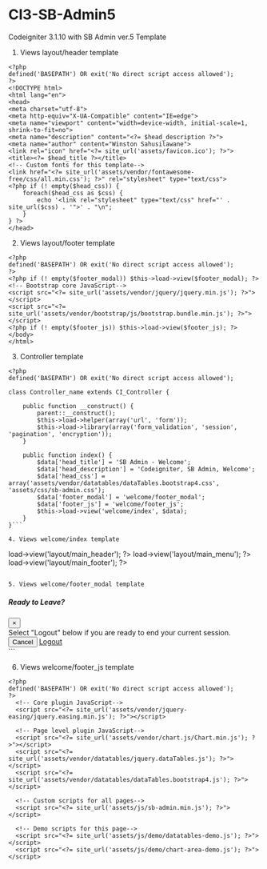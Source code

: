 # CI3-SB-Admin5
Codeigniter 3.1.10 with SB Admin ver.5 Template

1. Views layout/header template
```
<?php
defined('BASEPATH') OR exit('No direct script access allowed');
?>
<!DOCTYPE html>
<html lang="en">
<head>
<meta charset="utf-8">
<meta http-equiv="X-UA-Compatible" content="IE=edge">
<meta name="viewport" content="width=device-width, initial-scale=1, shrink-to-fit=no">
<meta name="description" content="<?= $head_description ?>">
<meta name="author" content="Winston Sahusilawane">
<link rel="icon" href="<?= site_url('assets/favicon.ico'); ?>">
<title><?= $head_title ?></title>
<!-- Custom fonts for this template-->
<link href="<?= site_url('assets/vendor/fontawesome-free/css/all.min.css'); ?>" rel="stylesheet" type="text/css">
<?php if (! empty($head_css)) {
	foreach($head_css as $css) {
		echo '<link rel="stylesheet" type="text/css" href="' . site_url($css) . '">' . "\n";
	}
} ?>
</head>
```

2. Views layout/footer template
```
<?php
defined('BASEPATH') OR exit('No direct script access allowed');
?>
<?php if (! empty($footer_modal)) $this->load->view($footer_modal); ?>
<!-- Bootstrap core JavaScript-->
<script src="<?= site_url('assets/vendor/jquery/jquery.min.js'); ?>"></script>
<script src="<?= site_url('assets/vendor/bootstrap/js/bootstrap.bundle.min.js'); ?>"></script>
<?php if (! empty($footer_js)) $this->load->view($footer_js); ?>
</body>
</html>
```

3. Controller template
```
<?php
defined('BASEPATH') OR exit('No direct script access allowed');

class Controller_name extends CI_Controller {

	public function __construct() {
		parent::__construct();
		$this->load->helper(array('url', 'form'));
		$this->load->library(array('form_validation', 'session', 'pagination', 'encryption'));
	}

	public function index() {
		$data['head_title'] = 'SB Admin - Welcome';
		$data['head_description'] = 'Codeigniter, SB Admin, Welcome';
		$data['head_css'] = array('assets/vendor/datatables/dataTables.bootstrap4.css', 'assets/css/sb-admin.css');
		$data['footer_modal'] = 'welcome/footer_modal';
		$data['footer_js'] = 'welcome/footer_js';
		$this->load->view('welcome/index', $data);
	}
}```

4. Views welcome/index template
```
<?php
defined('BASEPATH') OR exit('No direct script access allowed');
$this->load->view('layout/main_header');
?>
<body id="page-top">
  <?php $this->load->view('layout/main_menu'); ?>

<!-- Content go here -->

<?php
$this->load->view('layout/main_footer');
?>
```

5. Views welcome/footer_modal template
```
<?php
defined('BASEPATH') OR exit('No direct script access allowed');
?>
  <!-- Logout Modal-->
  <div class="modal fade" id="logoutModal" tabindex="-1" role="dialog" aria-labelledby="exampleModalLabel" aria-hidden="true">
    <div class="modal-dialog" role="document">
      <div class="modal-content">
        <div class="modal-header">
          <h5 class="modal-title" id="exampleModalLabel">Ready to Leave?</h5>
          <button class="close" type="button" data-dismiss="modal" aria-label="Close">
            <span aria-hidden="true">×</span>
          </button>
        </div>
        <div class="modal-body">Select "Logout" below if you are ready to end your current session.</div>
        <div class="modal-footer">
          <button class="btn btn-secondary" type="button" data-dismiss="modal">Cancel</button>
          <a class="btn btn-primary" href="<?= site_url('login') ?>">Logout</a>
        </div>
      </div>
    </div>
  </div>
```

6. Views welcome/footer_js template
```
<?php
defined('BASEPATH') OR exit('No direct script access allowed');
?>
  <!-- Core plugin JavaScript-->
  <script src="<?= site_url('assets/vendor/jquery-easing/jquery.easing.min.js'); ?>"></script>

  <!-- Page level plugin JavaScript-->
  <script src="<?= site_url('assets/vendor/chart.js/Chart.min.js'); ?>"></script>
  <script src="<?= site_url('assets/vendor/datatables/jquery.dataTables.js'); ?>"></script>
  <script src="<?= site_url('assets/vendor/datatables/dataTables.bootstrap4.js'); ?>"></script>

  <!-- Custom scripts for all pages-->
  <script src="<?= site_url('assets/js/sb-admin.min.js'); ?>"></script>

  <!-- Demo scripts for this page-->
  <script src="<?= site_url('assets/js/demo/datatables-demo.js'); ?>"></script>
  <script src="<?= site_url('assets/js/demo/chart-area-demo.js'); ?>"></script>
```
